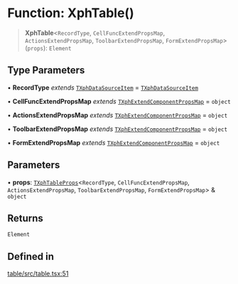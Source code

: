 # Function: XphTable()

> **XphTable**\<`RecordType`, `CellFuncExtendPropsMap`, `ActionsExtendPropsMap`, `ToolbarExtendPropsMap`, `FormExtendPropsMap`\>(`props`): `Element`

## Type Parameters

• **RecordType** *extends* [`TXphDataSourceItem`](../type-aliases/TXphDataSourceItem.md) = [`TXphDataSourceItem`](../type-aliases/TXphDataSourceItem.md)

• **CellFuncExtendPropsMap** *extends* [`TXphExtendComponentPropsMap`](../type-aliases/TXphExtendComponentPropsMap.md) = `object`

• **ActionsExtendPropsMap** *extends* [`TXphExtendComponentPropsMap`](../type-aliases/TXphExtendComponentPropsMap.md) = `object`

• **ToolbarExtendPropsMap** *extends* [`TXphExtendComponentPropsMap`](../type-aliases/TXphExtendComponentPropsMap.md) = `object`

• **FormExtendPropsMap** *extends* [`TXphExtendComponentPropsMap`](../type-aliases/TXphExtendComponentPropsMap.md) = `object`

## Parameters

• **props**: [`TXphTableProps`](../type-aliases/TXphTableProps.md)\<`RecordType`, `CellFuncExtendPropsMap`, `ActionsExtendPropsMap`, `ToolbarExtendPropsMap`, `FormExtendPropsMap`\> & `object`

## Returns

`Element`

## Defined in

[table/src/table.tsx:51](https://github.com/XiaoPiHong/xph-crud/blob/7515b2133578ebc5c9e01d24589011620605cd71/packages/table/src/table.tsx#L51)
